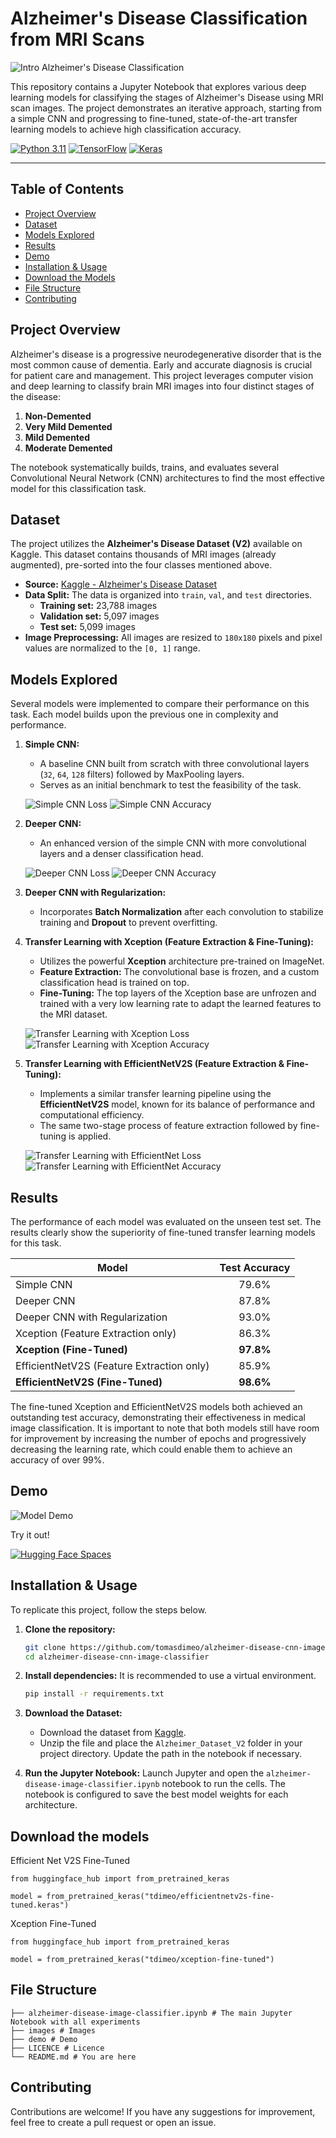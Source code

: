# Alzheimer's Disease Classification from MRI Scans

![Intro Alzheimer's Disease Classification](images/intro-alzheimer.png)

This repository contains a Jupyter Notebook that explores various deep learning models for classifying the stages of Alzheimer's Disease using MRI scan images. The project demonstrates an iterative approach, starting from a simple CNN and progressing to fine-tuned, state-of-the-art transfer learning models to achieve high classification accuracy.

[![Python 3.11](https://img.shields.io/badge/Python-3.11-blue.svg)](https://www.python.org/downloads/release/python-3110/)
[![TensorFlow](https://img.shields.io/badge/TensorFlow-2.x-orange.svg)](https://www.tensorflow.org/)
[![Keras](https://img.shields.io/badge/Keras-3.x-red.svg)](https://keras.io/)

---

## Table of Contents
- [Project Overview](#project-overview)
- [Dataset](#dataset)
- [Models Explored](#models-explored)
- [Results](#results)
- [Demo](#demo)
- [Installation & Usage](#installation--usage)
- [Download the Models](#download-the-models)
- [File Structure](#file-structure)
- [Contributing](#contributing)

## Project Overview

Alzheimer's disease is a progressive neurodegenerative disorder that is the most common cause of dementia. Early and accurate diagnosis is crucial for patient care and management. This project leverages computer vision and deep learning to classify brain MRI images into four distinct stages of the disease:

1.  **Non-Demented**
2.  **Very Mild Demented**
3.  **Mild Demented**
4.  **Moderate Demented**

The notebook systematically builds, trains, and evaluates several Convolutional Neural Network (CNN) architectures to find the most effective model for this classification task.

## Dataset

The project utilizes the **Alzheimer's Disease Dataset (V2)** available on Kaggle. This dataset contains thousands of MRI images (already augmented), pre-sorted into the four classes mentioned above.

- **Source:** [Kaggle - Alzheimer's Disease Dataset](https://www.kaggle.com/datasets/ashrafulhossenakash/alzheimer-disease-dataset)
- **Data Split:** The data is organized into `train`, `val`, and `test` directories.
  - **Training set:** 23,788 images
  - **Validation set:** 5,097 images
  - **Test set:** 5,099 images
- **Image Preprocessing:** All images are resized to `180x180` pixels and pixel values are normalized to the `[0, 1]` range.

## Models Explored

Several models were implemented to compare their performance on this task. Each model builds upon the previous one in complexity and performance.

1.  **Simple CNN:**
    - A baseline CNN built from scratch with three convolutional layers (`32`, `64`, `128` filters) followed by MaxPooling layers.
    - Serves as an initial benchmark to test the feasibility of the task.
  
    ![Simple CNN Loss](images/simple_cnn_loss.png)
    ![Simple CNN Accuracy](images/simple_cnn_acc.png)

2.  **Deeper CNN:**
    - An enhanced version of the simple CNN with more convolutional layers and a denser classification head.
  
    ![Deeper CNN Loss](images/deeper_cnn_loss.png)
    ![Deeper CNN Accuracy](images/deeper_cnn_acc.png)
    
3.  **Deeper CNN with Regularization:**
    - Incorporates **Batch Normalization** after each convolution to stabilize training and **Dropout** to prevent overfitting.

4.  **Transfer Learning with Xception (Feature Extraction & Fine-Tuning):**
    - Utilizes the powerful **Xception** architecture pre-trained on ImageNet.
    - **Feature Extraction:** The convolutional base is frozen, and a custom classification head is trained on top.
    - **Fine-Tuning:** The top layers of the Xception base are unfrozen and trained with a very low learning rate to adapt the learned features to the MRI dataset.
  
    ![Transfer Learning with Xception Loss](images/xception_ft_loss.png)
    ![Transfer Learning with Xception Accuracy](images/xception_ft_acc.png)

5.  **Transfer Learning with EfficientNetV2S (Feature Extraction & Fine-Tuning):**
    - Implements a similar transfer learning pipeline using the **EfficientNetV2S** model, known for its balance of performance and computational efficiency.
    - The same two-stage process of feature extraction followed by fine-tuning is applied.
  
    ![Transfer Learning with EfficientNet Loss](images/efficientnet_ft_loss.png)
    ![Transfer Learning with EfficientNet Accuracy](images/efficientnet_ft_acc.png)

## Results

The performance of each model was evaluated on the unseen test set. The results clearly show the superiority of fine-tuned transfer learning models for this task.

| Model                                      | Test Accuracy |
| ------------------------------------------ | :-----------: |
| Simple CNN                                 |    79.6%      |
| Deeper CNN                                 |    87.8%      |
| Deeper CNN with Regularization             |    93.0%      |
| Xception (Feature Extraction only)         |    86.3%      |
| **Xception (Fine-Tuned)**                  |  **97.8%**    |
| EfficientNetV2S (Feature Extraction only)  |    85.9%      |
| **EfficientNetV2S (Fine-Tuned)**           |  **98.6%**    |

The fine-tuned Xception and EfficientNetV2S models both achieved an outstanding test accuracy, demonstrating their effectiveness in medical image classification. It is important to note that both models still have room for improvement by increasing the number of epochs and progressively decreasing the learning rate, which could enable them to achieve an accuracy of over 99%.

## Demo

![Model Demo](demo/demo-alzheimer.gif)

Try it out!

[![Hugging Face Spaces](https://img.shields.io/badge/%F0%9F%A4%97%20Hugging%20Face-Spaces-blue)](https://tdimeo-alzheimer-image-classifier.hf.space)

## Installation & Usage

To replicate this project, follow the steps below.

1.  **Clone the repository:**
    ```bash
    git clone https://github.com/tomasdimeo/alzheimer-disease-cnn-image-classifier.git
    cd alzheimer-disease-cnn-image-classifier
    ```

2.  **Install dependencies:**
    It is recommended to use a virtual environment.
    ```bash
    pip install -r requirements.txt
    ```

3.  **Download the Dataset:**
    - Download the dataset from [Kaggle](https://www.kaggle.com/datasets/vbookshelf/alzheimer-disease-dataset-v2).
    - Unzip the file and place the `Alzheimer_Dataset_V2` folder in your project directory. Update the path in the notebook if necessary.

4.  **Run the Jupyter Notebook:**
    Launch Jupyter and open the `alzheimer-disease-image-classifier.ipynb` notebook to run the cells. The notebook is configured to save the best model weights for each architecture.

## Download the models

Efficient Net V2S Fine-Tuned

```
from huggingface_hub import from_pretrained_keras

model = from_pretrained_keras("tdimeo/efficientnetv2s-fine-tuned.keras")
```

Xception Fine-Tuned

```
from huggingface_hub import from_pretrained_keras

model = from_pretrained_keras("tdimeo/xception-fine-tuned")
```

## File Structure

```
├── alzheimer-disease-image-classifier.ipynb # The main Jupyter Notebook with all experiments
├── images # Images
├── demo # Demo
├── LICENCE # Licence
└── README.md # You are here
```

## Contributing
Contributions are welcome! If you have any suggestions for improvement, feel free to create a pull request or open an issue.
